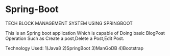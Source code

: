 # Spring-Boot
TECH BLOCK MANAGEMENT SYSTEM USING SPRINGBOOT

This is an Spring boot application Which is  capable of Doing basic BlogPost Operation Such as Create a post,Delete a Post,Edit Post.

Technology Used:
1)Java8
2)SpringBoot
3)ManGoDB
4)Bootstrap


